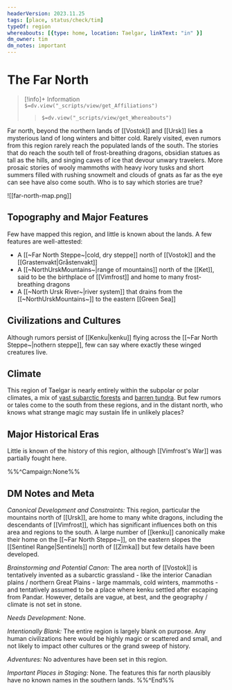 ```yaml
---
headerVersion: 2023.11.25
tags: [place, status/check/tim]
typeOf: region
whereabouts: [{type: home, location: Taelgar, linkText: "in" }]
dm_owner: tim
dm_notes: important
---
```

# The Far North
>[!info]+ Information  
> `$=dv.view("_scripts/view/get_Affiliations")`  
>> `$=dv.view("_scripts/view/get_Whereabouts")`

Far north, beyond the northern lands of [[Vostok]] and [[Ursk]] lies a mysterious land of long winters and bitter cold. Rarely visited, even rumors from this region rarely reach the populated lands of the south. The stories that do reach the south tell of frost-breathing dragons, obsidian statues as tall as the hills, and singing caves of ice that devour unwary travelers. More prosaic stories of wooly mammoths with heavy ivory tusks and short summers filled with rushing snowmelt and clouds of gnats as far as the eye can see have also come south. Who is to say which stories are true?

![[far-north-map.png]]

## Topography and Major Features
Few have mapped this region, and little is known about the lands. A few features are well-attested:

* A [[~Far North Steppe~|cold, dry steppe]] north of [[Vostok]] and the [[Grastenvakt|Gråstenvakt]]
* A [[~NorthUrskMountains~|range of mountains]] north of the [[Ket]], said to be the birthplace of [[Vimfrost]] and home to many frost-breathing dragons
* A [[~North Ursk River~|river system]] that drains from the [[~NorthUrskMountains~]] to the eastern [[Green Sea]]

## Civilizations and Cultures
Although rumors persist of [[Kenku|kenku]] flying across the [[~Far North Steppe~|nothern steppe]], few can say where exactly these winged creatures live. 
## Climate
This region of Taelgar is nearly entirely within the subpolar or polar climates, a mix of [vast subarctic forests](https://geodiode.com/climate/subarctic) and [barren tundra](https://geodiode.com/climate/tundra). But few rumors or tales come to the south from these regions, and in the distant north, who knows what strange magic may sustain life in unlikely places?
## Major Historical Eras
Little is known of the history of this region, although [[Vimfrost's War]] was partially fought here.

%%^Campaign:None%%
## DM Notes and Meta

*Canonical Development and Constraints:* This region, particular the mountains north of [[Ursk]], are home to many white dragons, including the descendants of [[Vimfrost]], which has significant influences both on this area and regions to the south. A large number of [[kenku]] canonically make their home on the [[~Far North Steppe~]], on the eastern slopes the [[Sentinel Range|Sentinels]] north of [[Zimka]] but few details have been developed. 

*Brainstorming and Potential Canon:* The area north of [[Vostok]] is tentatively invented as a subarctic grassland - like the interior Canadian plains / northern Great Plains - large mammals, cold winters, mammoths - and tentatively assumed to be a place where kenku settled after escaping from Pandar. However, details are vague, at best, and the geography / climate is not set in stone. 

*Needs Development:* None. 

*Intentionally Blank:* The entire region is largely blank on purpose. Any human civilizations here would be highly magic or scattered and small, and not likely to impact other cultures or the grand sweep of history. 

*Adventures:* No adventures have been set in this region.

*Important Places in Staging:* None. The features this far north plausibly have no known names in the southern lands.
%%^End%%